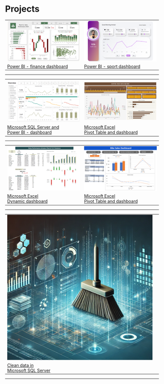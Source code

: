 # Projects

<table>

<tr>
<td>
<a href="https://github.com/VictoriaStetskevych/projects/tree/main/powerBI_dashboards/02_finance_dashboard_power_bi">
  <img src="https://github.com/VictoriaStetskevych/projects/blob/main/powerBI_dashboards/02_finance_dashboard_power_bi/02_finance_image.png?raw=true">
</a>
</td>
<td>
<a href="https://github.com/VictoriaStetskevych/projects/tree/main/powerBI_dashboards/01_sport_dashboard_power_bi">
  <img src="https://github.com/VictoriaStetskevych/projects/blob/main/powerBI_dashboards/01_sport_dashboard_power_bi/01_sport_image.png">
</a>
</td>
</tr>

<tr>
<td>
<a href="https://github.com/VictoriaStetskevych/projects/tree/main/powerBI_dashboards/02_finance_dashboard_power_bi"> Power BI - finance dashboard</a><br>
</td>
<td>
<a href="https://github.com/VictoriaStetskevych/projects/tree/main/powerBI_dashboards/01_sport_dashboard_power_bi"> Power BI - sport dashboard</a><br>
</td>
</tr>
</table>
<hr>

<table>

<tr>
<td>
<a href="https://github.com/VictoriaStetskevych/projects/tree/main/05_sql_powerBI_dashboard_ali_ahmad">
  <img src="https://github.com/VictoriaStetskevych/projects/blob/main/05_sql_powerBI_dashboard_ali_ahmad/images/dashboard_resize.png?raw=true">
</a>
</td>
<td>
<a href="https://github.com/VictoriaStetskevych/projects/tree/main/04_dashboard_coffee_sales_mo_chen">
  <img src="https://github.com/VictoriaStetskevych/projects/blob/main/04_dashboard_coffee_sales_mo_chen/images/34_dashboard_image.png?raw=true" >
</a>
</td>
</tr>

<tr>
<td >
<a href="https://github.com/VictoriaStetskevych/projects/tree/main/05_sql_powerBI_dashboard_ali_ahmad"> Microsoft SQL Server and <br> Power BI - dashboard</a><br>
</td>
<td>
<a href="https://github.com/VictoriaStetskevych/projects/tree/main/04_dashboard_coffee_sales_mo_chen"> Microsoft Excel <br> Pivot Table and <dr> dashboard</a><br>
</td>
</tr>
</table>
<hr>








<table>

<tr>
<td>
<a href="https://github.com/VictoriaStetskevych/projects/tree/main/03_dynamic_dashboard_leila_gharani">
  <img src="https://github.com/VictoriaStetskevych/projects/blob/main/03_dynamic_dashboard_leila_gharani/images/15_result.png?raw=true">
</a>
</td>
<td>
<a href="https://github.com/VictoriaStetskevych/projects/tree/main/02_bike_sales_alex_the_analyst">
  <img src="https://github.com/VictoriaStetskevych/projects/blob/main/02_bike_sales_alex_the_analyst/images/13_dashboards.png?raw=true" >
</a>
</td>
</tr>

<tr>
<td >
<a href="https://github.com/VictoriaStetskevych/projects/tree/main/03_dynamic_dashboard_leila_gharani"> Microsoft Excel <br> Dynamic dashboard</a><br>
</td>
<td>
<a href="https://github.com/VictoriaStetskevych/projects/tree/main/02_bike_sales_alex_the_analyst"> Microsoft Excel <br> Pivot Table and <dr> dashboard</a><br>
</td>
</tr>
</table>
<hr>


<table>

<tr>
<td>
<a href="https://github.com/VictoriaStetskevych/projects/tree/main/01_layoffs_alex_the_analyst">
  <img src="https://github.com/VictoriaStetskevych/media_library/blob/main/different_images/clean_data.png?raw=true">
</a>
</td>
<td>
<a href="">
  <img src="" >
</a>
</td>
</tr>

<tr>
<td >
<a href="https://github.com/VictoriaStetskevych/projects/tree/main/01_layoffs_alex_the_analyst"> Clean data in<br> Microsoft SQL Server</a><br>
</td>
<td>
<a href="">  <br> <dr> </a><br>
</td>
</tr>
</table>
<hr>

